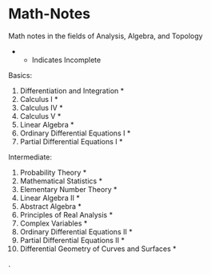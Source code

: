 # Math-Notes

 Math notes in the fields of Analysis, Algebra, and Topology 

* - Indicates Incomplete


Basics:
1. Differentiation and Integration *
2. Calculus I *
3. Calculus IV *
5. Calculus V *
6. Linear Algebra *
7. Ordinary Differential Equations I *
8. Partial Differential Equations I *

Intermediate:
1. Probability Theory *
2. Mathematical Statistics *
3. Elementary Number Theory *
3. Linear Algebra II *
5. Abstract Algebra *
6. Principles of Real Analysis *
10. Complex Variables * 
11. Ordinary Differential Equations II *
12. Partial Differential Equations II *
14. Differential Geometry of Curves and Surfaces *















   











       

    
  .   













